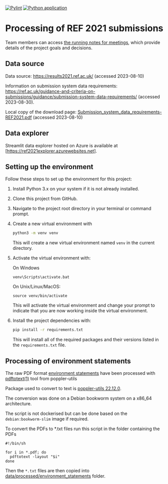 [![Pylint](https://github.com/softwaresaved/ref-2021-analysis/actions/workflows/pylint.yml/badge.svg)](https://github.com/softwaresaved/ref-2021-analysis/actions/workflows/pylint.yml)
[![Python application](https://github.com/softwaresaved/ref-2021-analysis/actions/workflows/python-app.yml/badge.svg)](https://github.com/softwaresaved/ref-2021-analysis/actions/workflows/python-app.yml)

# Processing of REF 2021 submissions

Team members can access [the running notes for meetings](https://docs.google.com/document/d/1HBTiIFS5aqfwd8OonJDXF0MirpWMyczKEfb1jbSvY4c/edit), which provide details of the project goals and decisions.

## Data source

Data source: https://results2021.ref.ac.uk/ (accessed 2023-08-10)

Information on submission system data requirements: https://ref.ac.uk/guidance-and-criteria-on-submissions/guidance/submission-system-data-requirements/ (accessed 2023-08-30). 

Local copy of the download page: [Submission_system_data_requirements-REF2021.pdf](info/Submission_system_data_requirements-REF2021.pdf) (accessed 2023-08-10)


## Data explorer

Streamlit data explorer hosted on Azure is available at [https://ref2021explorer.azurewebsites.net].

## Setting up the environment

Follow these steps to set up the environment for this project:

1. Install Python 3.x on your system if it is not already installed.

2. Clone this project from GitHub.

3. Navigate to the project root directory in your terminal or command prompt.

4. Create a new virtual environment with 
    ```bash
    python3 -m venv venv
    ```

    This will create a new virtual environment named `venv` in the current directory.

5. Activate the virtual environment with:

    On Windows

    ```
    venv\Scripts\activate.bat
    ```

    On Unix/Linux/MacOS:

    ```
    source venv/bin/activate
    ```

    This will activate the virtual environment and change your prompt to indicate that you are now working inside the virtual environment.

6. Install the project dependencies with:

    ```bash
    pip install -r requirements.txt
    ```

    This will install all of the required packages and their versions listed in the `requirements.txt` file.

## Processing of environment statements

The raw PDF format [environment statements](data/raw/environment_statements) have been processed with [pdftotext(1)](https://manpages.debian.org/bookworm/poppler-utils/pdftotext.1.en.html) tool from poppler-utils

Package used to convert to text is
[poppler-utils 22.12.0](https://packages.debian.org/bookworm/poppler-utils).

The conversion was done on a Debian bookworm system on a x86_64 architecture.

The script is not dockerised but can be done based on the `debian:bookworm-slim` image if required.

To convert the PDFs to *.txt files run this script in the folder containing the PDFs

```shell
#!/bin/sh

for i in *.pdf; do
  pdftotext -layout "$i"
done
```

Then the `*.txt` files are then copied into [data/processed/environment_statements](data/processed/environment_statements) folder.
